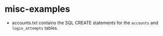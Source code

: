 misc-examples
=============

* accounts.txt contains the SQL CREATE statements for the `accounts` and `login_attempts` tables.
